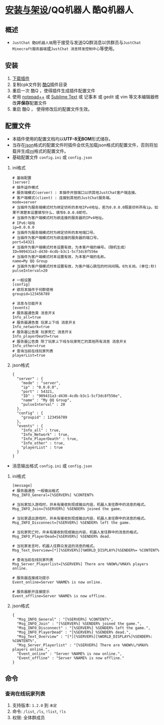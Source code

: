 # [安装与架设](../)/QQ机器人 酷Q机器人

## 概述
- `JustChat 酷Q机器人端`用于接受与发送QQ群消息以供群员与`JustChat Minecraft服务器端`或`JustChat 消息转发控制中心`等使用。

## 安装
1. [下载插件](https://github.com/ExerciseBook/JustChat/releases/)
1. 复制cpk文件到 [酷Q](https://cqp.cc)插件目录
1. 重启一次 酷Q ，使得插件生成插件配置文件
1. 使用 [notepad++](https://notepad-plus-plus.org/) 或 [Sublime Text](http://www.sublimetext.com/) 或 记事本 或 gedit 或 vim 等文本编辑器修改**并保存**配置文件
1. 重启 酷Q ， 使得修改后的配置文件生效。

## 配置文件
- 本插件使用的配置文档均以**UTF-8无BOM**形式储存。
- 当存在[json](https://json.org)格式的配置文件时插件会优先加载json格式的配置文件，否则将加载并生成[ini](https://zh.wikipedia.org/wiki/INI%E6%96%87%E4%BB%B6)格式的配置文件。
- 基础配置文件 `config.ini` 或 `config.json`
1. ini格式
	```
	# 基础配置
	[server]
	# 插件运作模式
	# 服务端模式(server) : 本插件开放端口以供其他JustChat客户端连接。
	# 客户端模式(client) : 连接到其他的JustChat服务端。
	mode=server
	# 当插件为服务端模式时为绑定侦听的本地IPv4地址，若为0.0.0.0既是侦听所有ip。如果不清楚本设置填写什么，填写0.0.0.0即可。
	# 当插件为客户端模式时为欲连接的服务器的IPv4地址。
	# IPv6:咕咕
	ip=0.0.0.0
	# 当插件为服务端模式时为绑定侦听的本地端口号。
	# 当插件为客户端模式时为欲连接的服务器的端口号。
	port=54321
	# 当插件为客户端模式时本设置有效，为本客户端的编号。（随机生成）
	ID=909431a3-d430-4cdb-b3c1-5cf3dc8f556e
	# 当插件为客户端模式时本设置有效，为本客户端的名称。
	name=My QQ Group
	# 当插件为客户端模式时本设置有效，为客户端心跳包的时间间隔。0为关闭。(单位:秒)
	pulseInterval=20
	
	# 一般设置
	[config]
	# 欲将本插件于何群使用
	groupid=123456789
	
	# 消息与功能开关
	[events]
	# 服务器通告类 消息开关
	Info_all=true
	# 服务器通告类 玩家上下线 消息开关
	Info_network=true
	# 服务器公告类 玩家死亡 消息开关
	Info_playerDeath=true
	# 服务器公告类 除了玩家上下线与玩家死亡的其他所有消息 消息开关
	Info_other=true
	# 查询当前在线玩家列表
	playerList=true
	```
1. json格式
	```
	{
	  "server" : {
		"mode" : "server",
		"ip" : "0.0.0.0",
		"port" : 54321,
		"ID" : "909431a3-d430-4cdb-b3c1-5cf3dc8f556e",
		"name" : "My QQ Group",
		"pulseInterval" : 20
	  },
	  "config" : {
		"groupid" : 123456789
	  },
	  "events" : {
		"Info_all" : true,
		"Info_Network" : true,
		"Info_PlayerDeath" : true,
		"Info_other" : true,
		"playerList" : true
	  }
	}
	```
- 消息输出格式 `config.ini` 或 `config.json`
1. ini格式
	```
	[message]
	# 服务器通告 一般输出格式
	Msg_INFO_General=[%SERVER%] %CONTENT%
	
	# 当玩家加入游戏时，并未有接收到现成输出内容，机器人发往群中的消息的格式。
	Msg_INFO_Join=[%SERVER%] %SENDER% joined the game.
	
	# 当玩家退出游戏时，并未有接收到现成输出内容，机器人发往群中的消息的格式。
	Msg_INFO_Disconnect=[%SERVER%] %SENDER% left the game.
	
	# 当玩家死亡时，并未有接收到现成输出内容，机器人发往群中的消息的格式。
	Msg_INFO_PlayerDead=[%SERVER%] %SENDER% dead.
	
	# 当玩家发言时，机器人往群众发送的消息的格式。
	Msg_Text_Overview=[*][%SERVER%][%WORLD_DISPLAY%]%SENDER%= %CONTENT%
	
	# 查询当前在线玩家列表
	Msg_Server_Playerlist=[%SERVER%] There are %NOW%/%MAX% players online.
	
	# 服务器连接成功提示
	Event_online=Server %NAME% is now online.
	
	# 服务器断开连接提示
	Event_offline=Server %NAME% is now offline.
	```
1. json格式
	```
	{
	  "Msg_INFO_General" : "[%SERVER%] %CONTENT%",
	  "Msg_INFO_Join" : "[%SERVER%] %SENDER% joined the game.",
	  "Msg_INFO_Disconnect" : "[%SERVER%] %SENDER% left the game.",
	  "Msg_INFO_PlayerDead" : "[%SERVER%] %SENDER% dead.",
	  "Msg_Text_Overview" : "[*][%SERVER%][%WORLD_DISPLAY%]%SENDER%: %CONTENT%",
	  "Msg_Server_Playerlist" : "[%SERVER%] There are %NOW%\/%MAX% players online.",
	  "Event_online" : "Server %NAME% is now online.",
	  "Event_offline" : "Server %NAME% is now offline."
	}
	```

## 命令

### 查询在线玩家列表
1. 支持版本: `1.2.0` 到 `未定`
1. 命令: `/list`, `/ls`, `!list`, `!ls`
1. 权限: 全体群成员